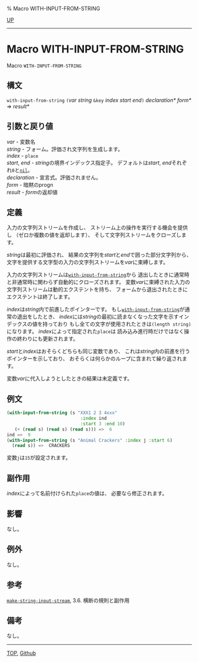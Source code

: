 % Macro WITH-INPUT-FROM-STRING

[UP](21.2.html)  

---

# Macro **WITH-INPUT-FROM-STRING**


Macro `WITH-INPUT-FROM-STRING`


## 構文

`with-input-from-string`
 `(`*var* *string* `&key` *index* *start* *end*`)`
 *declaration\** *form\**
 => *result\**


## 引数と戻り値

*var* - 変数名  
*string* - フォーム。評価され文字列を生成します。  
*index* - `place`  
*start*, *end* - *string*の境界インデックス指定子。
デフォルトは*start*, *end*それぞれ`0`と[`nil`](5.3.nil-variable.html)。  
*declaration* - 宣言式。評価されません。  
*form* - 暗黙のprogn  
*result* - *form*の返却値


## 定義

入力の文字列ストリームを作成し、
ストリーム上の操作を実行する機会を提供し
（ゼロか複数の値を返却します）、
そして文字列ストリームをクローズします。

*string*は最初に評価され、
結果の文字列を*start*と*end*で囲った部分文字列から、
文字を提供する文字型の入力の文字列ストリームを*var*に束縛します。

入力の文字列ストリームは[`with-input-from-string`](21.2.with-input-from-string.html)から
退出したときに通常時と非通常時に関わらず自動的にクローズされます。
変数*var*に束縛された入力の文字列ストリームは動的エクステントを持ち、
フォームから退出されたときにエクステントは終了します。

*index*は*string*内で前進したポインターです。
もし[`with-input-from-string`](21.2.with-input-from-string.html)が通常の退出をしたとき、
*index*には*string*の最初に読まなくなった文字を示すインデックスの値を持っており
もし全ての文字が使用されたときは`(length string)`になります。
*index*によって指定された`place`は
読み込み進行時だけではなく操作の終わりにも更新されます。

*start*と*index*はおそらくどちらも同じ変数であり、
これは*string*内の前進を行うポインターを示しており、
おそらくは何らかのループに含まれて繰り返されます。

変数*var*に代入しようとしたときの結果は未定義です。


## 例文

```lisp
(with-input-from-string (s "XXX1 2 3 4xxx"
                            :index ind
                            :start 3 :end 10)
   (+ (read s) (read s) (read s))) =>  6
ind =>  9
(with-input-from-string (s "Animal Crackers" :index j :start 6)
  (read s)) =>  CRACKERS
```

変数`j`は`15`が設定されます。


## 副作用

*index*によって名前付けられた`place`の値は、
必要なら修正されます。


## 影響

なし。


## 例外

なし。


## 参考

[`make-string-input-stream`](21.2.make-string-input-stream.html),
3.6. 横断の規則と副作用


## 備考

なし。


---
[TOP](index.html),  [Github](https://github.com/nptcl/npt-japanese)

